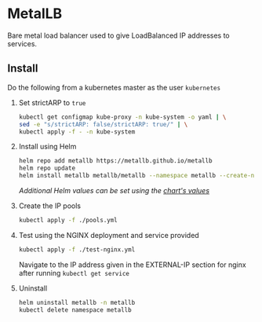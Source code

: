# MetalLB

Bare metal load balancer used to give LoadBalanced IP addresses to services.

## Install

Do the following from a kubernetes master as the user `kubernetes`

1. Set strictARP to `true`
   ```bash
   kubectl get configmap kube-proxy -n kube-system -o yaml | \
   sed -e "s/strictARP: false/strictARP: true/" | \
   kubectl apply -f - -n kube-system
   ```
2. Install using Helm
    ```bash
    helm repo add metallb https://metallb.github.io/metallb
    helm repo update
    helm install metallb metallb/metallb --namespace metallb --create-namespace
    ```
   _Additional Helm values can be set using
   the [chart's values](https://github.com/metallb/metallb/blob/main/charts/metallb/values.yaml)_

3. Create the IP pools
    ```bash
   kubectl apply -f ./pools.yml 
   ```

4. Test using the NGINX deployment and service provided
    ```bash
   kubectl apply -f ./test-nginx.yml 
   ```
   Navigate to the IP address given in the EXTERNAL-IP section for nginx after running `kubectl get service`

5. Uninstall
    ```bash
    helm uninstall metallb -n metallb
    kubectl delete namespace metallb
    ```
